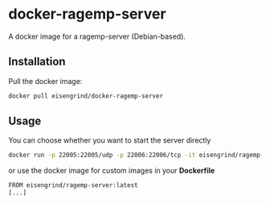 # docker-ragemp-server

A docker image for a ragemp-server (Debian-based).

## Installation

Pull the docker image:

```sh
docker pull eisengrind/docker-ragemp-server
```

## Usage

You can choose whether you want to start the server directly

```sh
docker run -p 22005:22005/udp -p 22006:22006/tcp -it eisengrind/ragemp-server:latest
```

or use the docker image for custom images in your **Dockerfile**

```sh
FROM eisengrind/ragemp-server:latest
[...]
```

